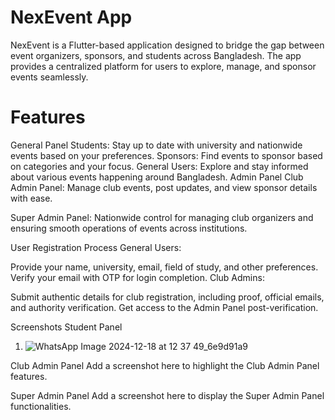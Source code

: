 # NexEvent App
NexEvent is a Flutter-based application designed to bridge the gap between event organizers, sponsors, and students across Bangladesh. The app provides a centralized platform for users to explore, manage, and sponsor events seamlessly.

# Features

General Panel
Students: Stay up to date with university and nationwide events based on your preferences.
Sponsors: Find events to sponsor based on categories and your focus.
General Users: Explore and stay informed about various events happening around Bangladesh.
Admin Panel
Club Admin Panel:
Manage club events, post updates, and view sponsor details with ease.

Super Admin Panel:
Nationwide control for managing club organizers and ensuring smooth operations of events across institutions.

User Registration Process
General Users:

Provide your name, university, email, field of study, and other preferences.
Verify your email with OTP for login completion.
Club Admins:

Submit authentic details for club registration, including proof, official emails, and authority verification.
Get access to the Admin Panel post-verification.


Screenshots
Student Panel
1. ![WhatsApp Image 2024-12-18 at 12 37 49_6e9d91a9](https://github.com/user-attachments/assets/76de333a-474f-427c-8c27-c785fb2d68e9)


Club Admin Panel
Add a screenshot here to highlight the Club Admin Panel features.

Super Admin Panel
Add a screenshot here to display the Super Admin Panel functionalities.
